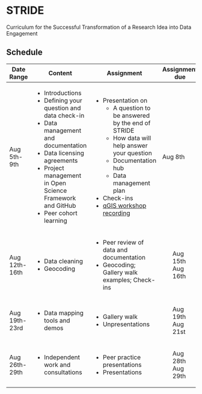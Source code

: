 # STRIDE
Curriculum for the Successful Transformation of a Research Idea into Data Engagement

## Schedule

|Date Range|Content|Assignment|Assignment due|
|--- |---    |---       |---           |
|Aug 5th-9th|<ul><li>Introductions</li><li>Defining your question and data check-in</li><li>Data management and documentation</li> <li>Data licensing agreements</li><li>Project management in Open Science Framework and GitHub</li><li>Peer cohort learning</li></ul>| <ul><li>Presentation on <ul><li>A question to be answered by the end of STRIDE</li><li>How data will help answer your question</li><li>Documentation hub</li><li>Data management plan</li></ul><li>Check-ins</li><li>[qGIS workshop recording](https://www.youtube.com/watch?v=avscRlskV2E)</li></ul>|Aug 8th|
|Aug 12th-16th|<ul><li>Data cleaning</li><li>Geocoding</li>|<ul><li>Peer review of data and documentation</li><li>Geocoding; Gallery walk examples; Check-ins</li></ul>|<ul>Aug 15th Aug 16th</ul>|
  |Aug 19th-23rd|<ul><li>Data mapping tools and demos</li></ul>|<ul><li>Gallery walk</li><li>Unpresentations</li></ul>|<ul>Aug 19th Aug 21st</ul>|
|Aug 26th-29th|<ul><li>Independent work and consultations</li>|<ul><li>Peer practice presentations</li><li>Presentations</li></ul>|<ul>Aug 28th Aug 29th</ul>|
